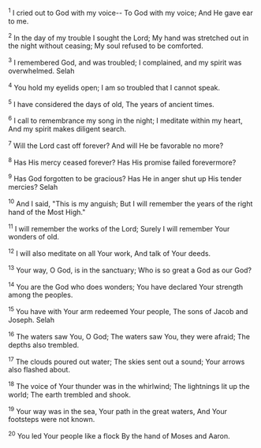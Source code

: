 <sup>1</sup> 
I cried out to God with my voice-- To God with my voice; And He gave ear to me. 

<sup>2</sup> 
In the day of my trouble I sought the Lord; My hand was stretched out in the night without ceasing; My soul refused to be comforted. 

<sup>3</sup> 
I remembered God, and was troubled; I complained, and my spirit was overwhelmed. Selah 

<sup>4</sup> 
You hold my eyelids open; I am so troubled that I cannot speak. 

<sup>5</sup> 
I have considered the days of old, The years of ancient times. 

<sup>6</sup> 
I call to remembrance my song in the night; I meditate within my heart, And my spirit makes diligent search. 

<sup>7</sup> 
Will the Lord cast off forever? And will He be favorable no more? 

<sup>8</sup> 
Has His mercy ceased forever? Has His promise failed forevermore? 

<sup>9</sup> 
Has God forgotten to be gracious? Has He in anger shut up His tender mercies? Selah 

<sup>10</sup> 
And I said, "This is my anguish; But I will remember the years of the right hand of the Most High." 

<sup>11</sup> 
I will remember the works of the Lord; Surely I will remember Your wonders of old. 

<sup>12</sup> 
I will also meditate on all Your work, And talk of Your deeds. 

<sup>13</sup> 
Your way, O God, is in the sanctuary; Who is so great a God as our God? 

<sup>14</sup> 
You are the God who does wonders; You have declared Your strength among the peoples. 

<sup>15</sup> 
You have with Your arm redeemed Your people, The sons of Jacob and Joseph. Selah 

<sup>16</sup> 
The waters saw You, O God; The waters saw You, they were afraid; The depths also trembled. 

<sup>17</sup> 
The clouds poured out water; The skies sent out a sound; Your arrows also flashed about. 

<sup>18</sup> 
The voice of Your thunder was in the whirlwind; The lightnings lit up the world; The earth trembled and shook. 

<sup>19</sup> 
Your way was in the sea, Your path in the great waters, And Your footsteps were not known. 

<sup>20</sup> 
You led Your people like a flock By the hand of Moses and Aaron.